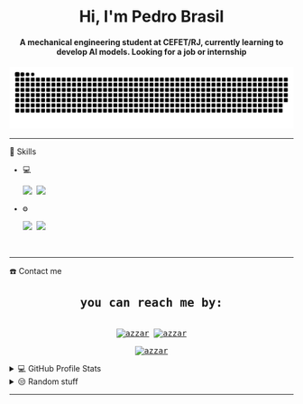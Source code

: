 <div align="center">
<h1 align="center">Hi, I'm Pedro Brasil</h1>
<h4 align="center">A mechanical engineering student at CEFET/RJ, currently learning to develop AI models. Looking for a job or internship</h4>
</div>

<div align="center">
  <a href="https://1999azzar.github.io/1999AZZAR/">
  <img  src="https://github.com/1999AZZAR/1999AZZAR/blob/main/resources/img/grid-snake.svg"
       alt="snake" /></a>
</div>

-----

  <summary>🧠 Skills</summary>
<div>
    <samp>
      
<p align="center">

- 💻 <p><img src="https://img.shields.io/badge/python%20-%2314354C.svg?&style=for-the-badge&logo=python&logoColor=white"/> <img
src="https://img.shields.io/badge/C-00599C?style=for-the-badge&logo=c&logoColor=white"/>  <p>                                           
 - ⚙️ <p><img src="https://img.shields.io/badge/git%20-%23F05033.svg?&style=for-the-badge&logo=git&logoColor=white"/> <img src="https://img.shields.io/badge/github%20-%23121011.svg?&style=for-the-badge&logo=github&logoColor=white"/><p>
<br>
</samp>
</div>

  <hr>

  <summary>☎️ Contact me</summary>
<div>
  <samp>
    <h2 align="center">you can reach me by:</h2>
    <p align="center">
      <br/>
      <a href="https://www.linkedin.com/in/pedro-brasil-3a30b5251/" target="blank"><img align="center"
         src="https://img.shields.io/badge/linkedin-%231DA1F2.svg?style=for-the-badge&logo=linkedin&logoColor=white"
         alt="azzar" height="30"/></a>
      <a href="mailto:pedrobr1307@gmail.com" target="blank"><img align="center"
         src="https://img.shields.io/badge/gmail-EA4335.svg?style=for-the-badge&logo=gmail&logoColor=white"
         alt="azzar" height="30"/></a>
    </p>
  <p align="center">
      <a href="https://www.instagram.com/pdro.brasil/" target="blank"><img align="center"
         src="https://img.shields.io/badge/instagram-%23E4405F.svg?style=for-the-badge&logo=Instagram&logoColor=white"
         alt="azzar" height="30"/></a>
      <br>
    </p>
  </samp>
</div>


<details> 
  <summary>💻 GitHub Profile Stats</summary>
  <div>
  <samp>
    <h2 align="center"> Github stats </h2>
      <br/>
    <details open>
  <summary><h3>Languages</h3></summary>
            <p align="center">
        <a href="https://github.com/brpedro13/">
          <img src="https://github-readme-stats.vercel.app/api/top-langs/?username=brpedro13&langs_count=6&theme=gruvbox&layout=compact&hide_border=true"
          alt="brpedro13 :: overall Top Langs " /></a>
      </p>
        <p align="center">
          <a href="https://github.com/brpedro13/">
          <img width="45%" src="https://github-profile-summary-cards.vercel.app/api/cards/repos-per-language?username=brpedro13&theme=gruvbox&layout=compact&hide_border=true"
          alt="brpedro13 :: Top Langs by repo" />
          <img width="45%" src="https://github-profile-summary-cards.vercel.app/api/cards/most-commit-language?username=brpedro13&theme=gruvbox&layout=compact&hide_border=true"
          alt="brpedro13 :: Top Langs by commit" />
          </a>
        </p>
</details>
    <details open>
  <summary><h3>statistic</h3></summary>
        <p align="center">
          <a href="https://github.com/brpedro13/">
          <img width="49.5%" src="https://github-readme-stats.vercel.app/api?username=brpedro13&show_icons=true&theme=gruvbox&hide_border=true" />
          <img width="49.5%" src="https://github-readme-streak-stats.herokuapp.com/?user=brpedro13&theme=gruvbox&hide_border=true" />
          </a>
       </p>
     <br>
     </samp>
  </div>    
</details>

<details>
<summary>😒 Random stuff</summary>
<div  align="center"> 
<samp>
<h2 align="center"> just a big cebolitos </h2>
</samp>
<img src="https://assets.vtex.app/unsafe/fit-in/568x568/center/middle/https%3A%2F%2Fsuperpao.vtexassets.com%2Farquivos%2Fids%2F311584%2FSalgadinho-Cebolitos-Pacote-60G.jpg%3Fv%3D1772256763" alt="humonguscebolitos">
</div>
</details>


-----
